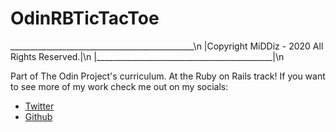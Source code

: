 # OdinRBTicTacToe

______________________________________________\n
|Copyright MiDDiz - 2020 All Rights Reserved.|\n
|____________________________________________|\n

Part of The Odin Project's curriculum. At the Ruby on Rails track!
If you want to see more of my work check me out on my socials: 
* [Twitter](https://twitter.com/_MiDDiz)
* [Github](https://github.com/MiDDiz)
